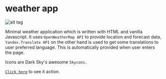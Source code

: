 # weather app
![alt tag](https://i.imgur.com/w4mhoYW.jpg "this is just a screenshot")

Minimal weather application which is written with HTML and vanilla Javascript. It uses `OpenWeatherMap API`  to provide location and forecast data, `Yandex.Translate API` on the other hand is used to get some translations to user preferred language. This is automatically provided when user enters the page.

Icons are Dark Sky's awesome `Skycons.`

<a href="https://petrirh1.github.io/weather-app/" title="weather-app">`Click here`</a> to see it action.
